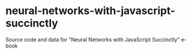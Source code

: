 # neural-networks-with-javascript-succinctly
Source code and data for "Neural Networks with JavaScript Succinctly" e-book
